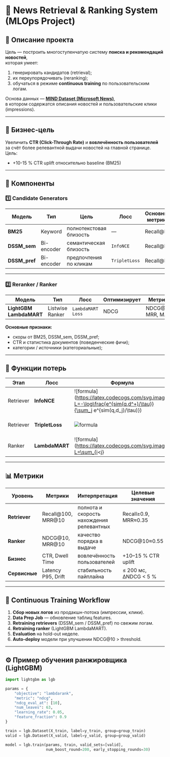 # 🧠 News Retrieval & Ranking System (MLOps Project)

## 📌 Описание проекта
Цель — построить многоступенчатую систему **поиска и рекомендаций новостей**,  
которая умеет:
1. генерировать кандидатов (retrieval);
2. их переупорядочивать (reranking);
3. обучаться в режиме **continuous training** по пользовательским логам.

Основа данных — **[MIND Dataset (Microsoft News)](https://msnews.github.io/)**,  
в котором содержатся описания новостей и пользовательские клики (impressions).

---

## 💼 Бизнес-цель
Увеличить **CTR (Click-Through Rate)** и **вовлечённость пользователей**  
за счёт более релевантной выдачи новостей на главной странице.  
Цель:
- +10-15 % CTR uplift относительно baseline (BM25)

---

## 🧩 Компоненты

### 1️⃣ Candidate Generators
| Модель | Тип | Цель | Лосс | Основные метрики |
|--------|------|------|------|------------------|
| **BM25** | Keyword | полнотекстовая близость | — | Recall@K |
| **DSSM_sem** | Bi-encoder | семантическая близость | `InfoNCE` | Recall@K |
| **DSSM_pref** | Bi-encoder | предпочтения по кликам | `TripletLoss` | Recall@K |

---

### 2️⃣ Reranker / Ranker
| Модель | Тип | Лосс | Оптимизирует | Метрики |
|--------|------|------|---------------|----------|
| **LightGBM LambdaMART** | Listwise Ranker | `LambdaMART Loss` | NDCG | NDCG@10, MRR, MAP |

**Основные признаки:**
- скоры от BM25, DSSM_sem, DSSM_pref;  
- CTR и статистика документов (поведенческие фичи);  
- категории / источники (категориальные);  

---

## 🧮 Функции потерь

| Этап | Лосс | Формула | Что оптимизирует |
|------|------|----------|------------------|
| Retriever | **InfoNCE** | ![formula](https://latex.codecogs.com/svg.image?L=-\log\frac{e^{sim(q,d^+)/\tau}}{\sum_j e^{sim(q,d_j)/\tau)}) | максимизация сходства релевантных пар |
| Retriever | **TripletLoss** | ![formula](https://latex.codecogs.com/svg.image?L=\max(0,m-sim(q,d^%2B)%2Bsim(q,d^-))) | margin между релевантным и нерелевантным |
| Ranker | **LambdaMART** | ![formula](https://latex.codecogs.com/svg.image?L=\sum_{i<j}|\Delta%20NDCG_{ij}|\log(1&plus;e^{-(s_i-s_j)}) ) | улучшение порядка (NDCG) |

---

## 📊 Метрики

| Уровень | Метрики | Интерпретация | Целевые значения |
|----------|----------|---------------|------------------|
| **Retriever** | Recall@100, MRR@10 | полнота и скорость нахождения релевантных | Recall≥0.9, MRR≈0.35 |
| **Ranker** | NDCG@10, MRR@10 | качество порядка в выдаче | NDCG@10≈0.55 |
| **Бизнес** | CTR, Dwell Time | вовлечённость пользователей | +10–15 % CTR uplift |
| **Сервисные** | Latency P95, Drift | стабильность пайплайна | ≤ 200 мс, ΔNDCG < 5 % |

---

## 🔁 Continuous Training Workflow

1. **Сбор новых логов** из продакшн-потока (импрессии, клики).  
2. **Data Prep Job** — обновление таблиц features.  
3. **Retraining retrievers** (DSSM_sem / DSSM_pref) по свежим логам.  
4. **Retraining ranker** (LightGBM LambdaMART).  
5. **Evaluation** на hold-out неделе.  
6. **Auto-deploy** модели при улучшении NDCG@10 > threshold.  

---

## ⚙️ Пример обучения ранжировщика (LightGBM)

```python
import lightgbm as lgb

params = {
    "objective": "lambdarank",
    "metric": "ndcg",
    "ndcg_eval_at": [10],
    "num_leaves": 63,
    "learning_rate": 0.05,
    "feature_fraction": 0.9
}

train = lgb.Dataset(X_train, label=y_train, group=group_train)
valid = lgb.Dataset(X_valid, label=y_valid, group=group_valid)

model = lgb.train(params, train, valid_sets=[valid],
                  num_boost_round=200, early_stopping_rounds=30)
